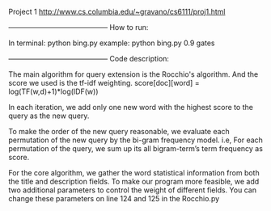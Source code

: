 Project 1
http://www.cs.columbia.edu/~gravano/cs6111/proj1.html

——————————————
How to run:

In terminal: python bing.py <precision> <query>
example: python bing.py 0.9 gates

——————————————
Code description:

The main algorithm for query extension is the Rocchio's algorithm. And the score we used is the tf-idf weighting.
score[doc][word] = log(TF(w,d)+1)*log(IDF(w))

In each iteration, we add only one new word with the highest score to the query as the new query. 

To make the order of the new query reasonable, we evaluate each permutation of the new query by the bi-gram frequency model. i.e, For each permutation of the query, we sum up its all bigram-term’s term frequency as score.

For the core algorithm, we gather the word statistical information from both the title and description fields. To make our program more feasible, we add two additional parameters to control the weight of different fields. 
You can change these parameters on line 124 and 125 in the Rocchio.py

